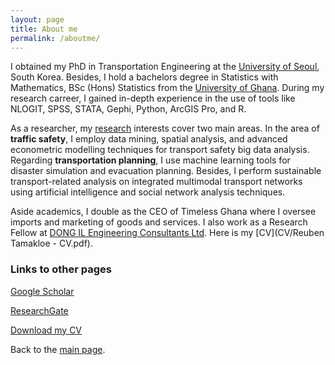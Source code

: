 ```yaml
---
layout: page
title: About me
permalink: /aboutme/
---
```


I obtained my PhD in Transportation Engineering at the [University of Seoul](https://www.uos.ac.kr/en/), South Korea. Besides, I hold a bachelors degree in Statistics with Mathematics, BSc (Hons) Statistics from the [University of Ghana](https://www.ug.edu.gh/). During my research carreer, I gained in-depth experience in the use of tools like NLOGIT, SPSS, STATA, Gephi, Python, ArcGIS Pro, and R.  

As a researcher, my [research](https://drtamakloe.github.io/publications/) interests cover two main areas. In the area of **traffic safety**, I employ  data mining, spatial analysis, and advanced econometric modelling techniques for transport safety big data analysis. Regarding **transportation planning**, I use machine learning tools for disaster simulation and evacuation planning. Besides, I perform sustainable transport-related analysis on integrated multimodal transport networks using artificial intelligence and social network analysis techniques. 

Aside academics, I double as the CEO of Timeless Ghana where I oversee imports and marketing of goods and services. I also work as a Research Fellow at [DONG IL Engineering Consultants Ltd](http://www.dongileng.co.kr/?module=Default&action=Default_e). Here is my [CV](CV/Reuben Tamakloe - CV.pdf).


### Links to other pages
[Google Scholar](https://scholar.google.com/citations?user=2V3gP2EAAAAJ&hl=en&oi=ao)

[ResearchGate](https://www.researchgate.net/profile/Reuben-Tamakloe)

[Download my CV](CV.md)



Back to the [main page](https://drtamakloe.github.io/).



